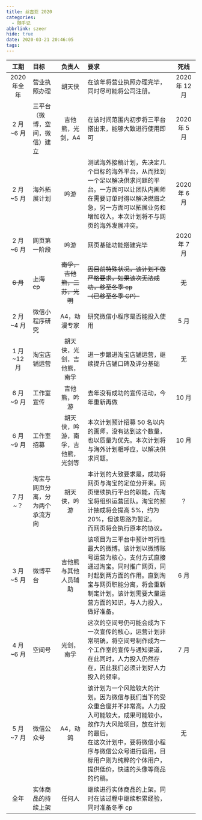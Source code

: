 ```yaml
---
title: 丝吉亚 2020
categories:
  - 随手记
abbrlink: szeer
hide: true
date: 2020-03-21 20:46:05
tags:
---
```


|    工期     | 目标                             |               负责人               | 要求                                                                                                                                                                                                                                                           |     死线      |
| :---------: | :------------------------------- | :--------------------------------: | :------------------------------------------------------------------------------------------------------------------------------------------------------------------------------------------------------------------------------------------------------------- | :-----------: |
| 2020 年全年 | 营业执照办理                     |               胡天侠               | 在该年将营业执照办理完毕，同时尽可能将公司注册。                                                                                                                                                                                                               | 2020 年 12 月 |
|  2 月~6 月  | 三平台（微博，空间，微信）建立   |          吉他熊，光剑，A4          | 在该时间范围内初步将三平台搭出来，能够大致进行使用即可                                                                                                                                                                                                         | 2020 年 5 月  |
|  2 月~5 月  | 海外拓展计划                     |                吟游                | 测试海外接稿计划，先决定几个目标的海外平台，从而找到一个足以解决供求问题的平台。一方面可以让团队内画师在需要订单时得以解决燃眉之急，另一方面可以拓展业务和增加收入。本次计划将不与网页的海外发展冲突。                                                         | 2020 年 6 月  |
|  2 月~6 月  | 网页第一阶段                     |                吟游                | 网页基础功能搭建完毕                                                                                                                                                                                                                                           | 2020 年 7 月  |
|  ~~6 月~~   | ~~上海 cp~~                      |    ~~南孚，吉他熊，三苏，光明~~    | ~~因目前特殊状况，该计划不做严格要求，如果该次无法成功，移至冬季 cp <br>（已移至冬季 CP）~~                                                                                                                                                                    |    ~~无~~     |
|  2 月~4 月  | 微信小程序研究                   |            A4，动漫专家            | 研究微信小程序是否能投入使用                                                                                                                                                                                                                                   |     5 月      |
| 1 月~12 月  | 淘宝店铺运营                     |     胡天侠，光剑，吉他熊，南孚     | 进一步跟进淘宝店铺运营，继续提升店铺口碑及评分基础                                                                                                                                                                                                             |      无       |
|  6 月~9 月  | 工作室宣传                       |            吉他熊，吟游            | 去年没有成功的宣传活动，今年重新再做                                                                                                                                                                                                                           |     10 月     |
|  6 月~9 月  | 工作室招募                       | 胡天侠，吟游，南孚，吉他熊，光剑等 | 本次计划预计招募 50 名以内的画师，没有达到这个数量，也以质量为优先。本次计划将与海外计划相呼应，以解决供求问题。                                                                                                                                               |     10 月     |
|   7 月~？   | 淘宝与网页分离，分为两个承流方向 |            胡天侠，吟游            | 本计划的大致要求是，成功将网页与淘宝的定位分开来。网页继续执行平台的职能，而淘宝将组织运营团队。淘宝的预计抽成将会提高 5%，约为 20%，但该思路为暂定。 <br> 而网页将会执行原本的协议。                                                                          |      ？       |
|  3 月~5 月  | 微博平台                         |        吉他熊与其他人员辅助        | 该项目为三平台中预计可行性最大的微博。该计划以微博账号运营为核心，支付方式直接通过淘宝。同时推广网页，同时起到两方面的作用。直到淘宝与网页职能分离，将会重新制定计划。该计划需要大量运营方面的知识，与人力投入，做好准备。                                     |     6 月      |
|  4 月~6 月  | 空间号                           |             光剑，南孚             | 这次的空间号仍可能会成为下一次宣传的核心，运营计划非常明确，将空间号制作成为一个工作室的宣传与通知渠道，在此同时，人力投入仍然存在，因此我们必须计划好人力投入的频率。                                                                                         |     7 月      |
|  5 月~7 月  | 微信公众号                       |              A4，动鸽              | 该计划为一个风险较大的计划。因为微信与我们当下的受众重合度并不非常高。人力投入可能较大，成果可能较小，故作为大风险项目，放在计划的最后。 <br> 在这次计划中，要将微信小程序与微信公众号进行启用，目标用户则为纯粹的个体用户，提供低价，快速的头像等商品的约稿。 |      无       |
|    全年     | 实体商品的持续上架               |               任何人               | 继续进行实体商品的上架。同时在该过程中继续积累经验，同时准备冬季 cp                                                                                                                                                                                            |               |
